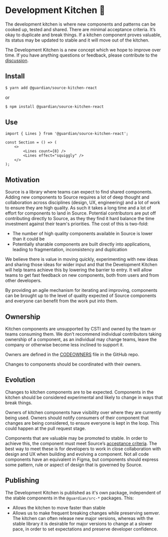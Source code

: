 # Development Kitchen :fried_egg:

The development kitchen is where new components and patterns can be cooked up, tested and shared. There are minimal acceptance criteria. It’s okay to duplicate and break things. If a kitchen component proves valuable, its status may be updated to stable and it will move out of the kitchen.

The Development Kitchen is a new concept which we hope to improve over time. If you have anything questions or feedback, please contribute to the [discussion](https://github.com/guardian/source/discussions/833).

## Install

```sh
$ yarn add @guardian/source-kitchen-react
```

or

```sh
$ npm install @guardian/source-kitchen-react
```

## Use

```tsx
import { Lines } from '@guardian/source-kitchen-react';

const Section = () => (
    <>
        <Lines count={8} />
        <Lines effect="squiggly" />
    </>
);
```

## Motivation

Source is a library where teams can expect to find shared components. Adding new components to Source requires a lot of deep thought and collaboration across disciplines (design, UX, engineering) and a lot of work to ensure they are high quality. As such it takes a long time and a lot of effort for components to land in Source. Potential contributors are put off contributing directly to Source, as they they find it hard balance the time investment against their team's priorities. The cost of this is two-fold:

-   The number of high quality components available in Source is lower than it could be
-   Potentially sharable components are built directly into applications, leading to fragmentation, inconsistency and duplication

We believe there is value in moving quickly, experimenting with new ideas and sharing those ideas for wider input and that the Development Kitchen will help teams achieve this by lowering the barrier to entry. It will allow teams to get fast feedback on new components, both from users and from other developers.

By providing an agile mechanism for iterating and improving, components can be brought up to the level of quality expected of Source components and everyone can benefit from the work put into them.

## Ownership

Kitchen components are unsupported by CSTI and owned by the team or teams consuming them. We don’t recommend individual contributors taking ownership of a component, as an individual may change teams, leave the company or otherwise become less inclined to support it.

Owners are defined in the [CODEOWNERS](https://github.com/guardian/source/blob/main/.github/CODEOWNERS) file in the GitHub repo.

Changes to components should be coordinated with their owners.

## Evolution

Changes to kitchen components are to be expected. Components in the kitchen should be considered experimental and likely to change in ways that break things.

Owners of kitchen components have visibility over where they are currently being used. Owners should notify consumers of their component that changes are being considered, to ensure everyone is kept in the loop. This could happen at the pull request stage.

Components that are valuable may be promoted to stable. In order to achieve this, the component must meet Source’s [acceptance criteria](https://theguardian.design/2a1e5182b/p/11c92e-acceptance-criteria). The best way to meet these is for developers to work in close collaboration with design and UX when building and evolving a component. Not all code components have an equivalent in Figma, but components should express some pattern, rule or aspect of design that is governed by Source.

## Publishing

The Development Kitchen is published as it's own package, independent of the stable components in the `@guardian/src-*` packages. This:

-   Allows the kitchen to move faster than stable
-   Allows us to make frequent breaking changes while preserving semver. The kitchen can often release new major versions, whereas with the stable library it is desirable for major versions to change at a slower pace, in order to set expectations and preserve developer confidence.
